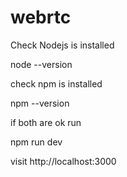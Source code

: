 # webrtc

Check Nodejs is installed

node --version

check npm is installed

npm --version

if both are ok run

npm run dev

visit http://localhost:3000
